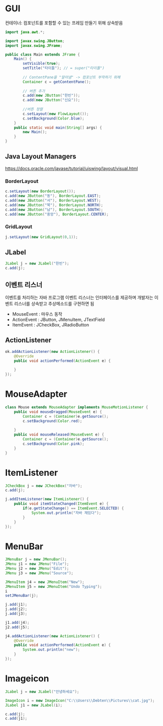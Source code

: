# GUI

컨테이너: 컴포넌트를 포함할 수 있는 
프레임 만들기 위해 상속받음

```java
import java.awt.*;

import javax.swing.JButton;
import javax.swing.JFrame;

public class Main extends JFrame {
	Main() {
		setVisible(true);
		setTitle("타이틀"); // = super("타이틀")
		
		// ContentPane을 "알아냄" -> 컴포넌트 부착하기 위해
		Container c = getContentPane();
		
		// 버튼 추가
		c.add(new JButton("한빈"));
		c.add(new JButton("신요"));
		
		//버튼 정렬
		c.setLayout(new FlowLayout());
		c.setBackground(Color.blue);
	}
	public static void main(String[] args) {
		new Main();
	}
}
```

## Java Layout Managers

https://docs.oracle.com/javase/tutorial/uiswing/layout/visual.html

### BorderLayout

```java
c.setLayout(new BorderLayout());
c.add(new JButton("동"), BorderLayout.EAST);
c.add(new JButton("서"), BorderLayout.WEST);
c.add(new JButton("북"), BorderLayout.NORTH);
c.add(new JButton("남"), BorderLayout.SOUTH);
c.add(new JButton("중앙"), BorderLayout.CENTER);
```

### GridLayout

```java
j.setLayout(new GridLayout(0,1));
```


## JLabel

```java
JLabel j = new JLabel("한빈");
c.add(j);
```

## 이벤트 리스너

이벤트를 처리하는 자바 프로그램
이벤트 리스너는 인터페이스를 제공하며
개발자는 이벤트 리스너를 상속받고 추상메소드를 구현하면 됨

- MouseEvent : 마우스 동작
- ActionEvent : JButton, JMenuItem, JTextField
- ItemEvent : JCheckBox, JRadioButton



## ActionListener

```java
ok.addActionListener(new ActionListener() {
	@Override
	public void actionPerformed(ActionEvent e) {
		
	}
});
```


# MouseAdapter

```java
class Mouse extends MouseAdapter implements MouseMotionListener {
	public void mouseDragged(MouseEvent e) {
		Container c = (Container)e.getSource();
		c.setBackground(Color.red);
		
	}
	public void mouseReleased(MouseEvent e) {
		Container c = (Container)e.getSource();
		c.setBackground(Color.pink);
	}
}
```

# ItemListener

```java
JCheckBox j = new JCheckBox("자바");
c.add(j);

j.addItemListener(new ItemListener() {
	public void itemStateChanged(ItemEvent e) {
		if(e.getStateChange() == ItemEvent.SELECTED) {
			System.out.println("자바 재밌다");
		}
	}
});
```

# MenuBar

```java
JMenuBar j = new JMenuBar();
JMenu j1 = new JMenu("File");
JMenu j2 = new JMenu("Edit");
JMenu j3 = new JMenu("Source");

JMenuItem j4 = new JMenuItem("New");
JMenuItem j5 = new JMenuItem("Undo Typing");
i
setJMenuBar(j);

j.add(j1);
j.add(j2);
j.add(j3);

j1.add(j4);
j2.add(j5);

j4.addActionListener(new ActionListener() {
	@Override
	public void actionPerformed(ActionEvent e) {
		System.out.println("new");
	}
});
```

# Imageicon

```java
JLabel j = new JLabel("안녕하세요");

ImageIcon i = new ImageIcon("C:\\Users\\Debten\\Pictures\\cat.jpg");
JLabel j1 = new JLabel(i);

c.add(j);
c.add(j1);
```

